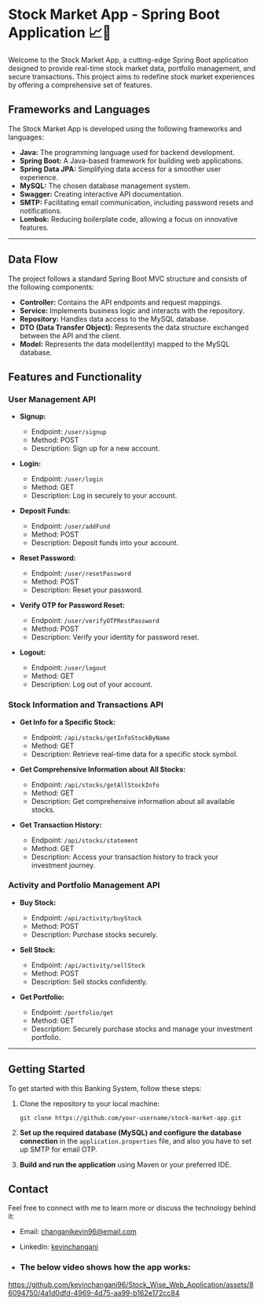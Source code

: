 # Stock Market App - Spring Boot Application 📈🚀

Welcome to the Stock Market App, a cutting-edge Spring Boot application designed to provide real-time stock market data, portfolio management, and secure transactions. This project aims to redefine stock market experiences by offering a comprehensive set of features.

## Frameworks and Languages

The Stock Market App is developed using the following frameworks and languages:

- **Java:** The programming language used for backend development.
- **Spring Boot:** A Java-based framework for building web applications.
- **Spring Data JPA:** Simplifying data access for a smoother user experience.
- **MySQL:** The chosen database management system.
- **Swagger:** Creating interactive API documentation.
- **SMTP:** Facilitating email communication, including password resets and notifications.
- **Lombok:** Reducing boilerplate code, allowing a focus on innovative features.

---

## Data Flow

The project follows a standard Spring Boot MVC structure and consists of the following components:

- **Controller:** Contains the API endpoints and request mappings.
- **Service:** Implements business logic and interacts with the repository.
- **Repository:** Handles data access to the MySQL database.
- **DTO (Data Transfer Object):** Represents the data structure exchanged between the API and the client.
- **Model:** Represents the data model(entity) mapped to the MySQL database.

## Features and Functionality

### User Management API

- **Signup:**
  - Endpoint: `/user/signup`
  - Method: POST
  - Description: Sign up for a new account.

- **Login:**
  - Endpoint: `/user/login`
  - Method: GET
  - Description: Log in securely to your account.

- **Deposit Funds:**
  - Endpoint: `/user/addFund`
  - Method: POST
  - Description: Deposit funds into your account.

- **Reset Password:**
  - Endpoint: `/user/resetPassword`
  - Method: POST
  - Description: Reset your password.

- **Verify OTP for Password Reset:**
  - Endpoint: `/user/verifyOTPRestPassword`
  - Method: POST
  - Description: Verify your identity for password reset.

- **Logout:**
  - Endpoint: `/user/logout`
  - Method: GET
  - Description: Log out of your account.

### Stock Information and Transactions API

- **Get Info for a Specific Stock:**
  - Endpoint: `/api/stocks/getInfoStockByName`
  - Method: GET
  - Description: Retrieve real-time data for a specific stock symbol.

- **Get Comprehensive Information about All Stocks:**
  - Endpoint: `/api/stocks/getAllStockInfo`
  - Method: GET
  - Description: Get comprehensive information about all available stocks.

- **Get Transaction History:**
  - Endpoint: `/api/stocks/statement`
  - Method: GET
  - Description: Access your transaction history to track your investment journey.

### Activity and Portfolio Management API

- **Buy Stock:**
  - Endpoint: `/api/activity/buyStock`
  - Method: POST
  - Description: Purchase stocks securely.

- **Sell Stock:**
  - Endpoint: `/api/activity/sellStock`
  - Method: POST
  - Description: Sell stocks confidently.

- **Get Portfolio:**
  - Endpoint: `/portfolio/get`
  - Method: GET
  - Description: Securely purchase stocks and manage your investment portfolio.

---


## Getting Started

To get started with this Banking System, follow these steps:


1. Clone the repository to your local machine:

   ```shell
   git clone https://github.com/your-username/stock-market-app.git
2. **Set up the required database (MySQL) and configure the database connection** in the `application.properties` file, and also you have to set up SMTP for email OTP.

3. **Build and run the application** using Maven or your preferred IDE.
  


## Contact

Feel free to connect with me to learn more or discuss the technology behind it:

- Email: changanikevin96@email.com
- LinkedIn: [kevinchangani](https://www.linkedin.com/in/kevinchangani/)

- ### The below video shows how the app works:
https://github.com/kevinchangani96/Stock_Wise_Web_Application/assets/86094750/4a1d0dfd-4969-4d75-aa99-b162e172cc84
